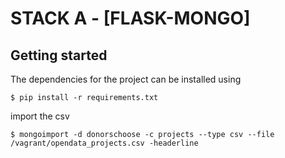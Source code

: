 # STACK A - [FLASK-MONGO]

## Getting started

The dependencies for the project can be installed using

    $ pip install -r requirements.txt

import the csv

    $ mongoimport -d donorschoose -c projects --type csv --file /vagrant/opendata_projects.csv -headerline
